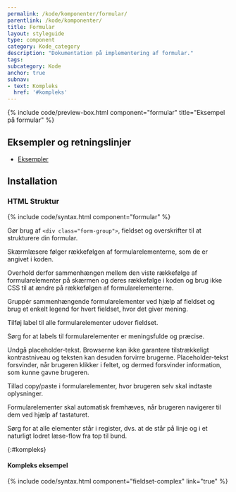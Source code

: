 ```yaml
---
permalink: /kode/komponenter/formular/
parentlink: /kode/komponenter/
title: Formular
layout: styleguide
type: component
category: Kode_category
description: "Dokumentation på implementering af formular."
tags:
subcategory: Kode
anchor: true
subnav:
- text: Kompleks
  href: '#kompleks'
---
```


{% include code/preview-box.html component="formular" title="Eksempel på formular" %}

## Eksempler og retningslinjer
<ul class="nobullet-list">
    <li><a href="/komponenter/formular/">Eksempler</a></li>
</ul>

## Installation

### HTML Struktur

{% include code/syntax.html component="formular" %}

Gør brug af `<div class="form-group">`, fieldset og overskrifter til at strukturere din formular.

Skærmlæsere følger rækkefølgen af formularelementerne, som de er angivet i koden.

Overhold derfor sammenhængen mellem den viste rækkefølge af formularelementer på skærmen og deres rækkefølge i koden og brug ikke CSS til at ændre på rækkefølgen af formularelementerne.

Gruppér sammenhængende formularelementer ved hjælp af fieldset og brug et enkelt legend for hvert fieldset, hvor det giver mening.

Tilføj label til alle formularelementer udover fieldset.

Sørg for at labels til formularelementer er meningsfulde og præcise.

Undgå placeholder-tekst. Browserne kan ikke garantere tilstrækkeligt kontrastniveau og teksten kan desuden forvirre brugerne. Placeholder-tekst forsvinder, når brugeren klikker i feltet, og dermed forsvinder information, som kunne gavne brugeren.

Tillad copy/paste i formularelementer, hvor brugeren selv skal indtaste oplysninger.

Formularelementer skal automatisk fremhæves, når brugeren navigerer til dem ved hjælp af tastaturet.

Sørg for at alle elementer står i register, dvs. at de står på linje og i et naturligt lodret læse-flow fra top til bund.

{:#kompleks}
#### Kompleks eksempel

{% include code/syntax.html component="fieldset-complex" link="true" %}
